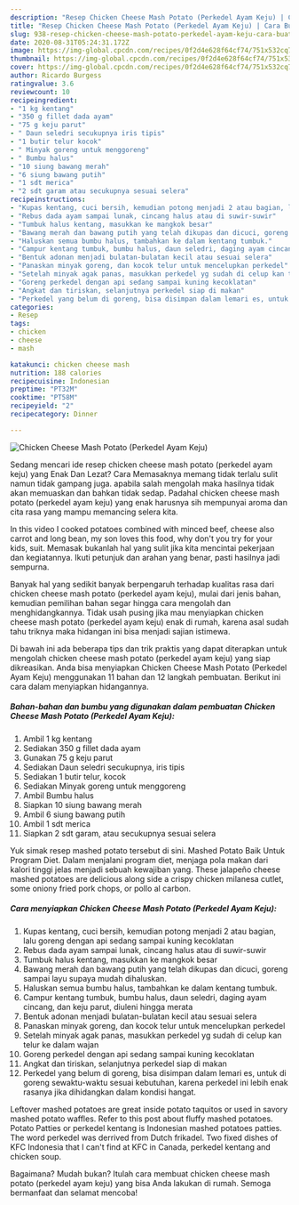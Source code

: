 ```yaml
---
description: "Resep Chicken Cheese Mash Potato (Perkedel Ayam Keju) | Cara Buat Chicken Cheese Mash Potato (Perkedel Ayam Keju) Yang Paling Enak"
title: "Resep Chicken Cheese Mash Potato (Perkedel Ayam Keju) | Cara Buat Chicken Cheese Mash Potato (Perkedel Ayam Keju) Yang Paling Enak"
slug: 938-resep-chicken-cheese-mash-potato-perkedel-ayam-keju-cara-buat-chicken-cheese-mash-potato-perkedel-ayam-keju-yang-paling-enak
date: 2020-08-31T05:24:31.172Z
image: https://img-global.cpcdn.com/recipes/0f2d4e628f64cf74/751x532cq70/chicken-cheese-mash-potato-perkedel-ayam-keju-foto-resep-utama.jpg
thumbnail: https://img-global.cpcdn.com/recipes/0f2d4e628f64cf74/751x532cq70/chicken-cheese-mash-potato-perkedel-ayam-keju-foto-resep-utama.jpg
cover: https://img-global.cpcdn.com/recipes/0f2d4e628f64cf74/751x532cq70/chicken-cheese-mash-potato-perkedel-ayam-keju-foto-resep-utama.jpg
author: Ricardo Burgess
ratingvalue: 3.6
reviewcount: 10
recipeingredient:
- "1 kg kentang"
- "350 g fillet dada ayam"
- "75 g keju parut"
- " Daun seledri secukupnya iris tipis"
- "1 butir telur kocok"
- " Minyak goreng untuk menggoreng"
- " Bumbu halus"
- "10 siung bawang merah"
- "6 siung bawang putih"
- "1 sdt merica"
- "2 sdt garam atau secukupnya sesuai selera"
recipeinstructions:
- "Kupas kentang, cuci bersih, kemudian potong menjadi 2 atau bagian, lalu goreng dengan api sedang sampai kuning kecoklatan"
- "Rebus dada ayam sampai lunak, cincang halus atau di suwir-suwir"
- "Tumbuk halus kentang, masukkan ke mangkok besar"
- "Bawang merah dan bawang putih yang telah dikupas dan dicuci, goreng sampai layu supaya mudah dihaluskan."
- "Haluskan semua bumbu halus, tambahkan ke dalam kentang tumbuk."
- "Campur kentang tumbuk, bumbu halus, daun seledri, daging ayam cincang, dan keju parut, diuleni hingga merata"
- "Bentuk adonan menjadi bulatan-bulatan kecil atau sesuai selera"
- "Panaskan minyak goreng, dan kocok telur untuk mencelupkan perkedel"
- "Setelah minyak agak panas, masukkan perkedel yg sudah di celup kan telur ke dalam wajan"
- "Goreng perkedel dengan api sedang sampai kuning kecoklatan"
- "Angkat dan tiriskan, selanjutnya perkedel siap di makan"
- "Perkedel yang belum di goreng, bisa disimpan dalam lemari es, untuk di goreng sewaktu-waktu sesuai kebutuhan, karena perkedel ini lebih enak rasanya jika dihidangkan dalam kondisi hangat."
categories:
- Resep
tags:
- chicken
- cheese
- mash

katakunci: chicken cheese mash 
nutrition: 188 calories
recipecuisine: Indonesian
preptime: "PT32M"
cooktime: "PT58M"
recipeyield: "2"
recipecategory: Dinner

---
```



![Chicken Cheese Mash Potato (Perkedel Ayam Keju)](https://img-global.cpcdn.com/recipes/0f2d4e628f64cf74/751x532cq70/chicken-cheese-mash-potato-perkedel-ayam-keju-foto-resep-utama.jpg)

Sedang mencari ide resep chicken cheese mash potato (perkedel ayam keju) yang Enak Dan Lezat? Cara Memasaknya memang tidak terlalu sulit namun tidak gampang juga. apabila salah mengolah maka hasilnya tidak akan memuaskan dan bahkan tidak sedap. Padahal chicken cheese mash potato (perkedel ayam keju) yang enak harusnya sih mempunyai aroma dan cita rasa yang mampu memancing selera kita.

In this video I cooked potatoes combined with minced beef, cheese also carrot and long bean, my son loves this food, why don&#39;t you try for your kids, suit. Memasak bukanlah hal yang sulit jika kita mencintai pekerjaan dan kegiatannya. Ikuti petunjuk dan arahan yang benar, pasti hasilnya jadi sempurna.

Banyak hal yang sedikit banyak berpengaruh terhadap kualitas rasa dari chicken cheese mash potato (perkedel ayam keju), mulai dari jenis bahan, kemudian pemilihan bahan segar hingga cara mengolah dan menghidangkannya. Tidak usah pusing jika mau menyiapkan chicken cheese mash potato (perkedel ayam keju) enak di rumah, karena asal sudah tahu triknya maka hidangan ini bisa menjadi sajian istimewa.


Di bawah ini ada beberapa tips dan trik praktis yang dapat diterapkan untuk mengolah chicken cheese mash potato (perkedel ayam keju) yang siap dikreasikan. Anda bisa menyiapkan Chicken Cheese Mash Potato (Perkedel Ayam Keju) menggunakan 11 bahan dan 12 langkah pembuatan. Berikut ini cara dalam menyiapkan hidangannya.

<!--inarticleads1-->

##### Bahan-bahan dan bumbu yang digunakan dalam pembuatan Chicken Cheese Mash Potato (Perkedel Ayam Keju):

1. Ambil 1 kg kentang
1. Sediakan 350 g fillet dada ayam
1. Gunakan 75 g keju parut
1. Sediakan  Daun seledri secukupnya, iris tipis
1. Sediakan 1 butir telur, kocok
1. Sediakan  Minyak goreng untuk menggoreng
1. Ambil  Bumbu halus
1. Siapkan 10 siung bawang merah
1. Ambil 6 siung bawang putih
1. Ambil 1 sdt merica
1. Siapkan 2 sdt garam, atau secukupnya sesuai selera


Yuk simak resep mashed potato tersebut di sini. Mashed Potato Baik Untuk Program Diet. Dalam menjalani program diet, menjaga pola makan dari kalori tinggi jelas menjadi sebuah kewajiban yang. These jalapeño cheese mashed potatoes are delicious along side a crispy chicken milanesa cutlet, some oniony fried pork chops, or pollo al carbon. 

<!--inarticleads2-->

##### Cara menyiapkan Chicken Cheese Mash Potato (Perkedel Ayam Keju):

1. Kupas kentang, cuci bersih, kemudian potong menjadi 2 atau bagian, lalu goreng dengan api sedang sampai kuning kecoklatan
1. Rebus dada ayam sampai lunak, cincang halus atau di suwir-suwir
1. Tumbuk halus kentang, masukkan ke mangkok besar
1. Bawang merah dan bawang putih yang telah dikupas dan dicuci, goreng sampai layu supaya mudah dihaluskan.
1. Haluskan semua bumbu halus, tambahkan ke dalam kentang tumbuk.
1. Campur kentang tumbuk, bumbu halus, daun seledri, daging ayam cincang, dan keju parut, diuleni hingga merata
1. Bentuk adonan menjadi bulatan-bulatan kecil atau sesuai selera
1. Panaskan minyak goreng, dan kocok telur untuk mencelupkan perkedel
1. Setelah minyak agak panas, masukkan perkedel yg sudah di celup kan telur ke dalam wajan
1. Goreng perkedel dengan api sedang sampai kuning kecoklatan
1. Angkat dan tiriskan, selanjutnya perkedel siap di makan
1. Perkedel yang belum di goreng, bisa disimpan dalam lemari es, untuk di goreng sewaktu-waktu sesuai kebutuhan, karena perkedel ini lebih enak rasanya jika dihidangkan dalam kondisi hangat.


Leftover mashed potatoes are great inside potato taquitos or used in savory mashed potato waffles. Refer to this post about fluffy mashed potatoes. Potato Patties or perkedel kentang is Indonesian mashed potatoes patties. The word perkedel was derrived from Dutch frikadel. Two fixed dishes of KFC Indonesia that I can&#39;t find at KFC in Canada, perkedel kentang and chicken soup. 

Bagaimana? Mudah bukan? Itulah cara membuat chicken cheese mash potato (perkedel ayam keju) yang bisa Anda lakukan di rumah. Semoga bermanfaat dan selamat mencoba!
